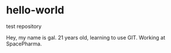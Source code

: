 # hello-world
test repository

Hey, my name is gal.
21 years old, learning to use GIT.
Working at SpacePharma.
